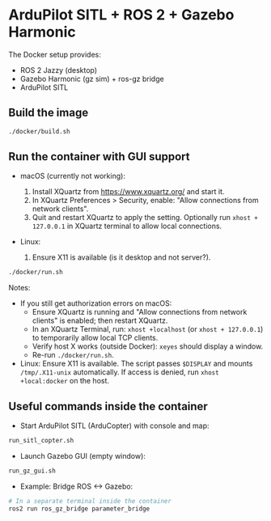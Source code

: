 # ArduPilot SITL + ROS 2 + Gazebo Harmonic

The Docker setup provides:

- ROS 2 Jazzy (desktop)
- Gazebo Harmonic (gz sim) + ros-gz bridge
- ArduPilot SITL

## Build the image

```sh
./docker/build.sh
```

## Run the container with GUI support

- macOS (currently not working):

  1) Install XQuartz from <https://www.xquartz.org/> and start it.
  2) In XQuartz Preferences > Security, enable: "Allow connections from network clients".
  3) Quit and restart XQuartz to apply the setting. Optionally run `xhost + 127.0.0.1` in XQuartz terminal to allow local connections.

- Linux:

  1) Ensure X11 is available (is it desktop and not server?).

```sh
./docker/run.sh
```

Notes:

- If you still get authorization errors on macOS:
  - Ensure XQuartz is running and "Allow connections from network clients" is enabled; then restart XQuartz.
  - In an XQuartz Terminal, run: `xhost +localhost` (or `xhost + 127.0.0.1`) to temporarily allow local TCP clients.
  - Verify host X works (outside Docker): `xeyes` should display a window.
  - Re-run `./docker/run.sh`.
- Linux: Ensure X11 is available. The script passes `$DISPLAY` and mounts `/tmp/.X11-unix` automatically. If access is denied, run `xhost +local:docker` on the host.

## Useful commands inside the container

- Start ArduPilot SITL (ArduCopter) with console and map:

```sh
run_sitl_copter.sh
```

- Launch Gazebo GUI (empty window):

```sh
run_gz_gui.sh
```

- Example: Bridge ROS <-> Gazebo:

```sh
# In a separate terminal inside the container
ros2 run ros_gz_bridge parameter_bridge
```
